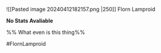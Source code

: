 ![[Pasted image 20240412182157.png |250]]
Florn Lamproid

**No Stats Avaliable**

%%  What even is this thing%%


#FlornLamproid 